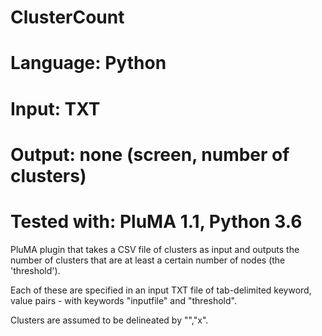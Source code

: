 # ClusterCount
# Language: Python
# Input: TXT
# Output: none (screen, number of clusters)
# Tested with: PluMA 1.1, Python 3.6

PluMA plugin that takes a CSV file of clusters as input
and outputs the number of clusters that are at least a certain
number of nodes (the 'threshold').

Each of these are specified in an input TXT file of tab-delimited
keyword, value pairs - with keywords "inputfile" and "threshold".

Clusters are assumed to be delineated by "","x".
